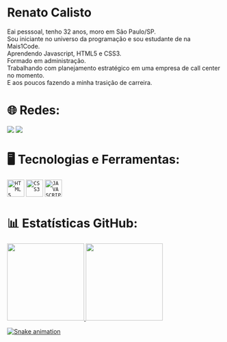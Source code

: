 # Renato Calisto
Eai pesssoal, tenho 32 anos, moro em São Paulo/SP. <br>Sou iniciante no universo da programação e sou estudante de na Mais1Code.<br> Aprendendo  Javascript,  HTML5 e CSS3. <br>Formado em administração. <br>Trabalhando com planejamento estratégico em uma empresa de call center no momento.
<br> E aos poucos fazendo a minha trasição de carreira.

# 🌐 Redes:
<a href="https://www.linkedin.com/in/renatocalisto/" target="_blank"><img src="https://img.shields.io/badge/-LinkedIn-%230077B5?style=for-the-badge&logo=linkedin&logoColor=white" target="_blank"></a> 
<a href = "mailto:renato.calistocs@gmail.com"><img src="https://img.shields.io/badge/-Gmail-%23333?style=for-the-badge&logo=gmail&logoColor=white" target="_blank"></a>

# 🖥️ Tecnologias e Ferramentas: 
<code><img width="40px" src="https://cdn.jsdelivr.net/gh/devicons/devicon/icons/html5/html5-original-wordmark.svg" title = "HTML5"/></code>
<code><img width="40px" src="https://cdn.jsdelivr.net/gh/devicons/devicon/icons/css3/css3-original-wordmark.svg" title = "CSS3"/></code>
<code><img width="40px" src="https://cdn.jsdelivr.net/gh/devicons/devicon/icons/javascript/javascript-original.svg" title = "JAVASCRIPT"/></code>


# 📊 Estatísticas GitHub:
<div>
<a href="https://github.com/RenatoCCS">
<img height="180em" src="https://github-readme-stats.vercel.app/api/top-langs/?username=RenatoCCS&layout=compact&langs_count=7&theme=tokyonight"/>
<img height="180em" src="https://github-readme-stats.vercel.app/api?username=RenatoCCS&show_icons=true&theme=tokyonight&include_all_commits=true&count_private=true"/>
</div>

![Snake animation](https://github.com/RenatoCCS/RenatoCCS/blob/output/github-contribution-grid-snake.svg)
